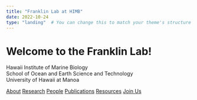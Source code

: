```yaml
---
title: "Franklin Lab at HIMB"
date: 2022-10-24
type: "landing"  # You can change this to match your theme's structure (e.g., "home" or "landing")
---
```


# Welcome to the Franklin Lab!

Hawaii Institute of Marine Biology<br> 
School of Ocean and Earth Science and Technology <br> 
University of Hawaii at Manoa

<!-- Call to Action Buttons -->
<div class="cta-section">
  <div class="cta-buttons">
    <a href="./about" class="cta-button">About</a>
    <a href="./research" class="cta-button">Research</a>
    <a href="./people" class="cta-button">People</a>
    <a href="./publications" class="cta-button">Publications</a>
    <a href="./resources" class="cta-button">Resources</a>
    <a href="./want-to-join-us" class="cta-button">Join Us</a>
  </div>
</div>
